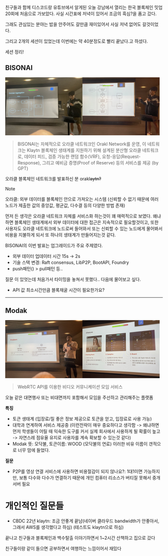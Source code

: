 친구들과 함께 디스코드랑 유튜브에서 알게된 오늘 강남에서 열리는 한국 블록체인 밋업 20회에 처음으로 가보았다. 사실 시간표에 저녁이 있어서 조금의 흑심?을 품고 갔다.

그래도 관심있는 분야는 밥을 안주어도 갈만큼 재미있어서 사실 저녁 없어도 갈것이었다.

그리고 2개의 세션이 있었는데 이번에는 약 40분정도로 빨리 끝났다.고 하셨다.

세션 정리!


## BISONAI
<img src="image.png" width="49%"><img src="image-1.png" width="49%">

> BISONAI는 자체적으로 오라클 네트워크인 Orakl Network를 운영, 이 네트워크는 Klaytn 블록체인 생태계를 지원하기 위해 설계된 분산형 오라클 네트워크로, 데이터 피드, 검증 가능한 랜덤 함수(VRF), 요청-응답(Request-Response), 그리고 예비금 증명(Proof of Reserve) 등의 서비스를 제공 (by GPT)

오라클 블록체인 네트워크를 발표하신 분 orakl~~aytn?~~

> [!NOTE]  
> 오라클: 외부 데이터를 블록체인 안으로 가져오는 시스템 (신뢰할 수 없기 때문에 여러 노드가 제출한 값의 중앙값, 평균값, 다수결 등의 다양한 방법 존재)

먼저 든 생각은 오라클 네트워크 자체를 서비스화 하는것이 꽤 매력적으로 보였다. 왜냐하면 블록체인 생태계에서 외부 데이터에 대한 접근은 지속적으로 필요할것이고, 또한 사용자도 오라클 네트워크에 노드로써 들어와서 또는 신뢰할 수 있는 노드에게 물어봐서 비용을 지불하게 되서 또 하나의 생태계가 만들어지는것 같다.

BISONAI의 이번 발표는 업그레이드가 주요 주제였다.
- 외부 데이터 업데이터 시간 15s -> 2s
- 기술 스택 변경: Raft consensus, LibP2P, BootAPI, Foundry
- push패턴() > pull패턴
등..

질문 이 있엇는데 처음가서 타이밍을 놓쳐서 못했다.. 다음에 물어보고 싶다.
- API 값 최소시간만큼 블록채굴 시간이 필요한가요?

---

## Modak
<img src="image-2.png" width="49%"><img src="image-3.png" width="49%">

> WebRTC API를 이용한 비디오 커뮤니케이션 모임 서비스

오늘 같은 대면행사 또는 비대면까지 포함해서 모임을 주선하고 관리해주는 플랫폼

**특징**  
- 토큰 생태계 (입장료/질 좋은 정보 제공으로 토큰을 얻고, 입장료로 사용 가능)
- 대학과 연계하여 서비스 제공중 (이런전략이 매우 중요하다고 생각함 -> 왜냐하면 먼저 학생들이 어릴 때 익숙한 도구를 커서 실제 회사에서 사용하게 될 확률이 높고 -> 자연스레 점유율 유지로 사용자를 계속 확보할 수 있는것 같다)
- Modak 뜻: 모닥불, 토큰이름: WOOD (모닥불의 연료) 이러한 비유 이름이 갠적으로 너무 맘에 들었다.


**질문**  
- P2P를 영상 연결 서비스에 사용하면 비용절감이 되지 않나요?: 1대1이면 가능하지만, 보통 다수와 다수가 연결하기 때문에 개인 컴퓨터 리소스가 버티질 못해서 중개서버 필요


# 개인적인 질문들
- CBDC 22년 klaytn: 조금 안좋게 끝남(네이버 클라우드 bandwidth가 안좋아서, 그래서 AWS를 생각했다고 하심) (테스트도 klaytn으로 하심)

끝나고 친구들과 블록체인과 백수탈출 이야기하면서 1~2시간 산책하고 집으로 갔다

친구들이랑 같이 들으면 공부하면서 여행하는 느낌이어서 재밌다
